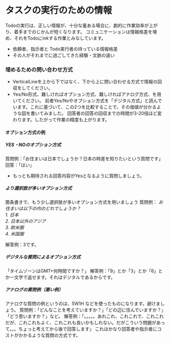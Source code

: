 タスクの実行のための情報
=================================================================
Todoの実行は、正しい情報が、十分な量ある場合に、劇的に作業効率が上がり、着手までのじかんが短くなります。
コミュニケーションは情報格差を埋め、それをTodoにinkする作業とみなしています。
- 依頼者、指示者と Todo実行者の持っている情報格差
- その人がそれまでに過ごしてきた経験・文脈の違い
### 埋めるための問い合わせ方式
- VerticalLineを上から下ではなく、下から上に問い合わせる方式で情報の回収をしてください。
- Yes/No形式、難しければオプション方式、難しければアナログ方式、を用いてください。
前者Yes/Noやオプション方式を「デジタル方式」と読んでいます。これに基づいて、この2つを比較することで、その価値が分かるような図を書いてみました。
回答者の回答の回収までの時間が3-20倍ほど変わります。したがって作業の精度も上がります。
#### オプション方式の例
##### YES・NOのオプション方式
質問例：「お住まいは日本でしょうか？日本の時差を知りたいという質問です」
回答：「はい」
* もっとも期待される回答内容がYesとなるように質問しましょう。
##### より選択肢が多いオプション方式
箇条書きで、もう少し選択肢が多いオプション方式を用いましょう
質問例：
*お住まいは以下の内のどれでしょうか？*  
    *1. 日本*   
    *2. 日本以外のアジア*  
    *3. 欧米圏*  
    *4. 米国圏*   

解答例：3です。
##### デジタルな質問によるオプション方式
「タイムゾーンはGMT+何時間ですか？」
解答例：「9」とか「3」とか「6」とか一文字で返せます。それはデジタルであるからです。
##### アナログの質問例（悪い例）
アナログな質問の例というのは、5W1H などを使ったものになります。避けましょう。
質問例：「どんなことを考えていますか？」「どの辺に住んでいますか？」「どう思いますか？」など。
解答例：「。。。。。あれこれ、これこれで、これこれだが、これこれもよく、これこれも良いかもしれない。だがこういう問題があって。。。ちょっと考えてから後で回答します」
これはかなり回答者や指示者にコストがかかるような質問の方式です。
